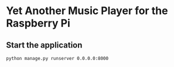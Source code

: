 # Yet Another Music Player for the Raspberry Pi

## Start the application

```bash
python manage.py runserver 0.0.0.0:8000
```